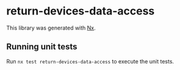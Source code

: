 # return-devices-data-access

This library was generated with [Nx](https://nx.dev).

## Running unit tests

Run `nx test return-devices-data-access` to execute the unit tests.
